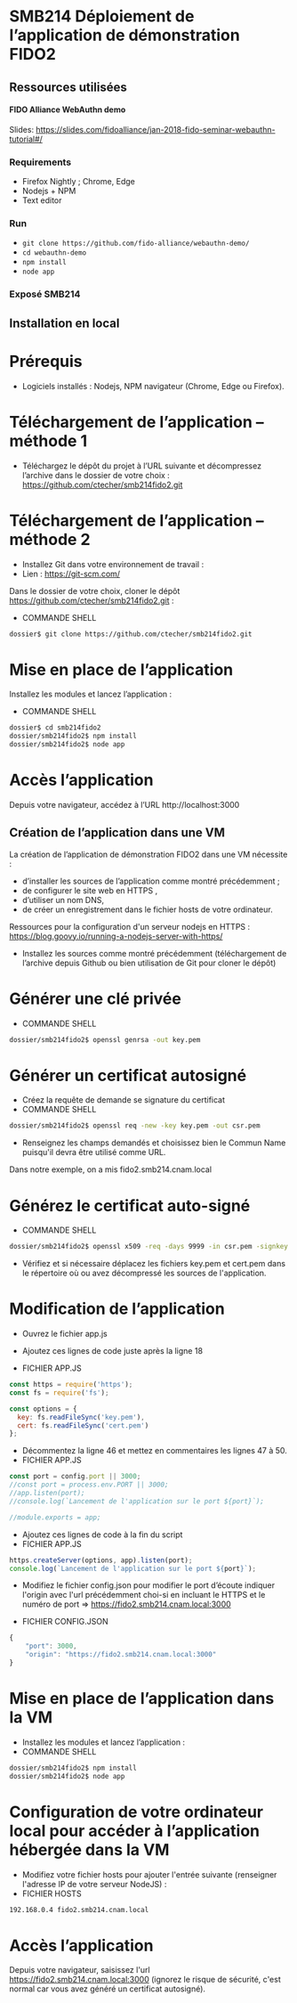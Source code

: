 # SMB214 Déploiement de l’application de démonstration FIDO2 
## Ressources utilisées

#### FIDO Alliance WebAuthn demo

Slides: https://slides.com/fidoalliance/jan-2018-fido-seminar-webauthn-tutorial#/

### Requirements

- Firefox Nightly ; Chrome, Edge 
- Nodejs + NPM
- Text editor

### Run

- `git clone https://github.com/fido-alliance/webauthn-demo/`
- `cd webauthn-demo`
- `npm install`
- `node app`

### Exposé SMB214

## Installation en local
# Prérequis
- Logiciels installés : Nodejs, NPM navigateur (Chrome, Edge ou Firefox).
	
# Téléchargement de l’application – méthode 1
- Téléchargez le dépôt du projet à l’URL suivante et décompressez l’archive dans le dossier de votre choix : 
https://github.com/ctecher/smb214fido2.git

# Téléchargement de l’application – méthode 2
- Installez Git dans votre environnement de travail : 
- Lien : https://git-scm.com/ 

Dans le dossier de votre choix, cloner le dépôt https://github.com/ctecher/smb214fido2.git :
- COMMANDE SHELL 
```Bash
dossier$ git clone https://github.com/ctecher/smb214fido2.git
```


# Mise en place de l’application
Installez les modules et lancez l’application :

- COMMANDE SHELL 
```Bash
dossier$ cd smb214fido2
dossier/smb214fido2$ npm install
dossier/smb214fido2$ node app
```
# Accès l’application
Depuis votre navigateur, accédez à l’URL 
http://localhost:3000

## Création de l’application dans une VM 
La création de l’application de démonstration FIDO2 dans une VM nécessite :
-	d’installer les sources de l’application comme montré précédemment ;
-	de configurer le site web en HTTPS ,
-	d’utiliser un nom DNS,
-	de créer un enregistrement dans le fichier hosts de votre ordinateur.

Ressources pour la configuration d'un serveur nodejs en HTTPS : https://blog.goovy.io/running-a-nodejs-server-with-https/

- Installez les sources comme montré précédemment (téléchargement de l’archive depuis Github ou bien utilisation de Git pour cloner le dépôt) 
# Générer une clé privée

- COMMANDE SHELL 
```Bash
dossier/smb214fido2$ openssl genrsa -out key.pem
```

# Générer un certificat autosigné
- Créez la requête de demande se signature du certificat 
- COMMANDE SHELL 
```Bash
dossier/smb214fido2$ openssl req -new -key key.pem -out csr.pem
```

- Renseignez les champs demandés et choisissez bien le Commun Name puisqu'il devra être utilisé comme URL.

Dans notre exemple, on a mis fido2.smb214.cnam.local

# Générez le certificat auto-signé 
- COMMANDE SHELL 
```Bash
dossier/smb214fido2$ openssl x509 -req -days 9999 -in csr.pem -signkey key.pem -out cert.pem
```

- Vérifiez et si nécessaire déplacez les fichiers key.pem et cert.pem dans le répertoire où ou avez décompressé les sources de l'application.
 # Modification de l’application
- Ouvrez le fichier app.js
- Ajoutez ces lignes de code juste après la ligne 18 

- FICHIER APP.JS 
```Javascript
const https = require('https');
const fs = require('fs');

const options = {
  key: fs.readFileSync('key.pem'),
  cert: fs.readFileSync('cert.pem')
};
```
- Décommentez la ligne 46 et mettez en commentaires les lignes 47 à 50.
- FICHIER APP.JS 
```Javascript
const port = config.port || 3000;
//const port = process.env.PORT || 3000;
//app.listen(port);
//console.log(`Lancement de l'application sur le port ${port}`);

//module.exports = app;
```

- Ajoutez ces lignes de code à la fin du script
- FICHIER APP.JS 
```Javascript
https.createServer(options, app).listen(port);
console.log(`Lancement de l'application sur le port ${port}`);
```

- Modifiez le fichier config.json pour modifier le port d’écoute indiquer l'origin avec l'url précédemment choi-si en incluant le HTTPS et le numéro de port => https://fido2.smb214.cnam.local:3000

- FICHIER CONFIG.JSON 
```Javascript
{
    "port": 3000,
    "origin": "https://fido2.smb214.cnam.local:3000"
}
```

# Mise en place de l’application dans la VM
- Installez les modules et lancez l’application :
- COMMANDE SHELL 
```Bash
dossier/smb214fido2$ npm install
dossier/smb214fido2$ node app
```
# Configuration de votre ordinateur local pour accéder à l’application hébergée dans la VM
- Modifiez votre fichier hosts pour ajouter l'entrée suivante (renseigner l'adresse IP de votre serveur NodeJS) : 
- FICHIER HOSTS 
```Bash
192.168.0.4	fido2.smb214.cnam.local
```
# Accès l’application
Depuis votre navigateur, saisissez l'url https://fido2.smb214.cnam.local:3000 (ignorez le risque de sécurité, c'est normal car vous avez généré un certificat autosigné).
 
